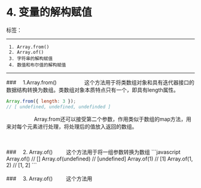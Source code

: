 ﻿# 4. 变量的解构赋值

标签： 

---

```
 1. Array.from()
 2. Array.of()
 3. 字符串的解构赋值
 4. 数值和布尔值的解构赋值
```
 ---

###　     1.Array.from()
　　　　　这个方法用于将类数组对象和具有迭代器接口的数据结构转换为数组。类数组对象本质特点只有一个，即具有length属性。
```javascript
Array.from({ length: 3 });
// [ undefined, undefined, undefinded ]
```
　　　　　 Array.from还可以接受第二个参数，作用类似于数组的map方法，用来对每个元素进行处理，将处理后的值放入返回的数组。

<br>
<br>
###　     2. Array.of()
　　    这个方法用于将一组参数转换为数组
```javascript
    Array.of() // []
    Array.of(undefined) // [undefined]
    Array.of(1) // [1]
    Array.of(1, 2) // [1, 2]
```

<br>
<br>
###　     3. Array.of()
　　    这个方法用